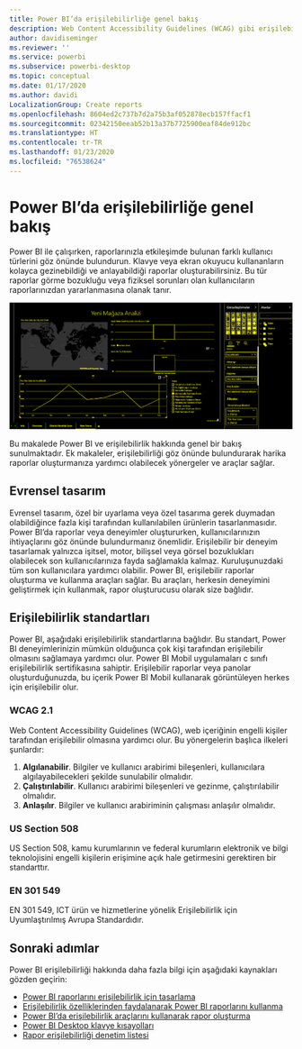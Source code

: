 ```yaml
---
title: Power BI’da erişilebilirliğe genel bakış
description: Web Content Accessibility Guidelines (WCAG) gibi erişilebilir Power BI Desktop raporları oluşturmaya yönelik özellikler ve öneriler
author: davidiseminger
ms.reviewer: ''
ms.service: powerbi
ms.subservice: powerbi-desktop
ms.topic: conceptual
ms.date: 01/17/2020
ms.author: davidi
LocalizationGroup: Create reports
ms.openlocfilehash: 8604ed2c737b7d2a75b3af052878ecb157ffacf1
ms.sourcegitcommit: 02342150eeab52b13a37b7725900eaf84de912bc
ms.translationtype: HT
ms.contentlocale: tr-TR
ms.lasthandoff: 01/23/2020
ms.locfileid: "76538624"
---
```

# <a name="overview-of-accessibility-in-power-bi"></a>Power BI’da erişilebilirliğe genel bakış

Power BI ile çalışırken, raporlarınızla etkileşimde bulunan farklı kullanıcı türlerini göz önünde bulundurun. Klavye veya ekran okuyucu kullananların kolayca gezinebildiği ve anlayabildiği raporlar oluşturabilirsiniz. Bu tür raporlar görme bozukluğu veya fiziksel sorunları olan kullanıcıların raporlarınızdan yararlanmasına olanak tanır.

![Yüksek karşıtlık pencere ayarları](media/desktop-accessibility/accessibility-05b.png)

Bu makalede Power BI ve erişilebilirlik hakkında genel bir bakış sunulmaktadır. Ek makaleler, erişilebilirliği göz önünde bulundurarak harika raporlar oluşturmanıza yardımcı olabilecek yönergeler ve araçlar sağlar.

## <a name="universal-design"></a>Evrensel tasarım

Evrensel tasarım, özel bir uyarlama veya özel tasarıma gerek duymadan olabildiğince fazla kişi tarafından kullanılabilen ürünlerin tasarlanmasıdır. Power BI’da raporlar veya deneyimler oluştururken, kullanıcılarınızın ihtiyaçlarını göz önünde bulundurmanız önemlidir. Erişilebilir bir deneyim tasarlamak yalnızca işitsel, motor, bilişsel veya görsel bozuklukları olabilecek son kullanıcılarınıza fayda sağlamakla kalmaz. Kuruluşunuzdaki tüm son kullanıcılara yardımcı olabilir. Power BI, erişilebilir raporlar oluşturma ve kullanma araçları sağlar. Bu araçları, herkesin deneyimini geliştirmek için kullanmak, rapor oluşturucusu olarak size bağlıdır.

## <a name="accessibility-standards"></a>Erişilebilirlik standartları

Power BI, aşağıdaki erişilebilirlik standartlarına bağlıdır. Bu standart, Power BI deneyimlerinizin mümkün olduğunca çok kişi tarafından erişilebilir olmasını sağlamaya yardımcı olur. Power BI Mobil uygulamaları c sınıfı erişilebilirlik sertifikasına sahiptir. Erişilebilir raporlar veya panolar oluşturduğunuzda, bu içerik Power BI Mobil kullanarak görüntüleyen herkes için erişilebilir olur.

### <a name="wcag-21"></a>WCAG 2.1

Web Content Accessibility Guidelines (WCAG), web içeriğinin engelli kişiler tarafından erişilebilir olmasına yardımcı olur. Bu yönergelerin başlıca ilkeleri şunlardır:

1. **Algılanabilir**. Bilgiler ve kullanıcı arabirimi bileşenleri, kullanıcılara algılayabilecekleri şekilde sunulabilir olmalıdır.
2. **Çalıştırılabilir**. Kullanıcı arabirimi bileşenleri ve gezinme, çalıştırılabilir olmalıdır.
3. **Anlaşılır**. Bilgiler ve kullanıcı arabiriminin çalışması anlaşılır olmalıdır.

### <a name="us-section-508"></a>US Section 508

US Section 508, kamu kurumlarının ve federal kurumların elektronik ve bilgi teknolojisini engelli kişilerin erişimine açık hale getirmesini gerektiren bir standarttır.

### <a name="en-301-549"></a>EN 301 549

EN 301 549, ICT ürün ve hizmetlerine yönelik Erişilebilirlik için Uyumlaştırılmış Avrupa Standardıdır.  

## <a name="next-steps"></a>Sonraki adımlar

Power BI erişilebilirliği hakkında daha fazla bilgi için aşağıdaki kaynakları gözden geçirin:

* [Power BI raporlarını erişilebilirlik için tasarlama](desktop-accessibility-creating-reports.md)
* [Erişilebilirlik özelliklerinden faydalanarak Power BI raporlarını kullanma](desktop-accessibility-consuming-tools.md)
* [Power BI’da erişilebilirlik araçlarını kullanarak rapor oluşturma](desktop-accessibility-creating-tools.md)
* [Power BI Desktop klavye kısayolları](desktop-accessibility-keyboard-shortcuts.md)
* [Rapor erişilebilirliği denetim listesi](desktop-accessibility-creating-reports.md#report-accessibility-checklist)


